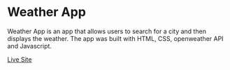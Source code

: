 # Weather App

Weather App is an app that allows users to search for a city and then displays the weather. The app was built with HTML, CSS, openweather API and Javascript.

[Live Site](https://tildadares.github.io/weather-app/)